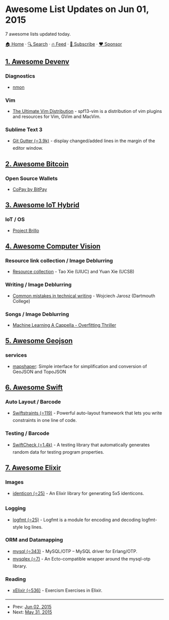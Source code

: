 # Awesome List Updates on Jun 01, 2015

7 awesome lists updated today.

[🏠 Home](/README.md) · [🔍 Search](https://www.trackawesomelist.com/search/) · [🔥 Feed](https://www.trackawesomelist.com/rss.xml) · [📮 Subscribe](https://trackawesomelist.us17.list-manage.com/subscribe?u=d2f0117aa829c83a63ec63c2f&id=36a103854c) · [❤️  Sponsor](https://github.com/sponsors/theowenyoung)



## [1. Awesome Devenv](/content/jondot/awesome-devenv/README.md)

### Diagnostics

*   [nmon](http://nmon.sourceforge.net/pmwiki.php)

### Vim

*   [The Ultimate Vim Distribution](http://vim.spf13.com/) - spf13-vim is a distribution of vim plugins and resources for Vim, GVim and MacVim.

### Sublime Text 3

*   [Git Gutter (⭐3.9k)](https://github.com/jisaacks/GitGutter) - display changed/added lines in the margin of the editor window.

## [2. Awesome Bitcoin](/content/igorbarinov/awesome-bitcoin/README.md)

### Open Source Wallets

*   [CoPay by BitPay](https://copay.io/)

## [3. Awesome IoT Hybrid](/content/weblancaster/awesome-IoT-hybrid/README.md)

### IoT / OS

*   [Project Brillo](https://developers.google.com/brillo/)

## [4. Awesome Computer Vision](/content/jbhuang0604/awesome-computer-vision/README.md)

### Resource link collection / Image Deblurring

*   [Resource collection](http://web.engr.illinois.edu/\~taoxie/advice.htm) - Tao Xie (UIUC) and Yuan Xie (UCSB)

### Writing / Image Deblurring

*   [Common mistakes in technical writing](http://www.cs.dartmouth.edu/\~wjarosz/writing.html) - Wojciech Jarosz (Dartmouth College)

### Songs / Image Deblurring

*   [Machine Learning A Cappella - Overfitting Thriller](https://www.youtube.com/watch?v=DQWI1kvmwRg)

## [5. Awesome Geojson](/content/tmcw/awesome-geojson/README.md)

### services

*   [mapshaper](http://mapshaper.org/): Simple interface for simplification and conversion of GeoJSON and TopoJSON

## [6. Awesome Swift](/content/matteocrippa/awesome-swift/README.md)

### Auto Layout / Barcode

*   [Swiftstraints (⭐119)](https://github.com/Skyvive/Swiftstraints) - Powerful auto-layout framework that lets you write constraints in one line of code.

### Testing / Barcode

*   [SwiftCheck (⭐1.4k)](https://github.com/typelift/SwiftCheck) - A testing library that automatically generates random data for testing program properties.

## [7. Awesome Elixir](/content/h4cc/awesome-elixir/README.md)

### Images

*   [identicon (⭐25)](https://github.com/rbishop/identicon) - An Elixir library for generating 5x5 identicons.

### Logging

*   [logfmt (⭐25)](https://github.com/jclem/logfmt-elixir) - Logfmt is a module for encoding and decoding logfmt-style log lines.

### ORM and Datamapping

*   [mysql (⭐343)](https://github.com/mysql-otp/mysql-otp) - MySQL/OTP – MySQL driver for Erlang/OTP.
*   [mysqlex (⭐7)](https://github.com/tjheeta/mysqlex) - An Ecto-compatible wrapper around the mysql-otp library.

### Reading

*   [xElixir (⭐536)](https://github.com/exercism/xelixir) - Exercism Exercises in Elixir.

---

- Prev: [Jun 02, 2015](/content/2015/06/02/README.md)
- Next: [May 31, 2015](/content/2015/05/31/README.md)